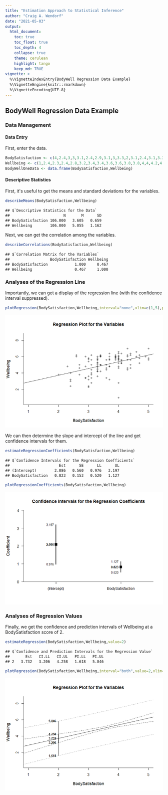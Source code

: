 ```yaml
---
title: "Estimation Approach to Statistical Inference"
author: "Craig A. Wendorf"
date: "2021-05-03"
output:
  html_document:
    toc: true
    toc_float: true
    toc_depth: 4
    collapse: true
    theme: cerulean
    highlight: tango
    keep_md: TRUE
vignette: >
  %\VignetteIndexEntry{BodyWell Regression Data Example}
  %\VignetteEngine{knitr::rmarkdown}
  %\VignetteEncoding{UTF-8}
---
```






## BodyWell Regression Data Example

### Data Management

#### Data Entry

First, enter the data.

```r
BodySatisfaction <- c(4,2.4,3,3,3.1,2.4,2.9,3.1,3,3.3,2,3.1,2.4,3.1,3.3,3.4,3.3,3.6,2.7,3.3,3.6,2.3,3.7,4,2.7,3.1,3.3,3.4,4.4,3.3,3.3,4,4.1,3.3,3.6,3.9,4,5,3,3,3.3,3.9,3.9,4.7,5,2.6,2.9,3.4,3.4,3.9,4.3,2.6,3.1,3.4,3.7,4,4.1,4,5,4,2.4,3.7,3,3.6,2.9,2.7,3.3,4.3,3.1,4.3,4.4,4,3.3,3.7,2.9,3.4,3.6,4.7,4.1,3,4.1,3.7,4.1,4,3.1,3.7,3.3,4.4,4.3,4,4,4,3.4,4.9,3.7,3.3,3.9,4.6,4,3.9,4.7,4.3,4.4,4.4,4.6,4.3)
Wellbeing <- c(1,2.4,2.3,2.4,2.8,3.2,3.4,3.4,3.6,3.6,3.8,3.8,4,4,4.2,4.2,4.4,4.4,4.6,4.6,4.6,4.8,4.8,4.8,5,5,5,5,5,5.2,5.3,5.2,5.2,5.6,5.6,5.6,5.6,5.6,5.8,5.7,5.8,5.8,5.9,5.8,5.8,6,6,6,6.1,6,6,6.2,6.2,6.2,6.4,6.4,6.4,6.6,7,2.8,3,3.2,3.2,3.4,3.4,3.8,4.2,4.4,4.4,4.6,4.6,4.6,4.8,4.8,4.8,5,5,5.2,5.2,5.4,5.6,5.6,5.5,5.6,5.6,5.7,5.6,5.6,5.6,5.8,5.8,6,6,6,6,6,6,6,6.1,6.2,6.2,6.2,6.2,6.4,6.6,7)
BodyWellOneData <- data.frame(BodySatisfaction,Wellbeing)
```

#### Descriptive Statistics

First, it's useful to get the means and standard deviations for the variables.

```r
describeMeans(BodySatisfaction,Wellbeing)
```

```
## $`Descriptive Statistics for the Data`
##                        N       M      SD
## BodySatisfaction 106.000   3.605   0.659
## Wellbeing        106.000   5.055   1.162
```

Next, we can get the correlation among the variables.

```r
describeCorrelations(BodySatisfaction,Wellbeing)
```

```
## $`Correlation Matrix for the Variables`
##                  BodySatisfaction Wellbeing
## BodySatisfaction            1.000     0.467
## Wellbeing                   0.467     1.000
```

### Analyses of the Regression Line

Importantly, we can get a display of the regression line (with the confidence interval suppressed).

```r
plotRegression(BodySatisfaction,Wellbeing,interval="none",xlim=c(1,5),points=TRUE)
```

![](figures/Regression-ModelA-1.png)<!-- -->

We can then determine the slope and intercept of the line and get confidence intervals for them.

```r
estimateRegressionCoefficients(BodySatisfaction,Wellbeing)
```

```
## $`Confidence Intervals for the Regression Coefficients`
##                      Est      SE      LL      UL
## (Intercept)        2.086   0.560   0.976   3.197
## BodySatisfaction   0.823   0.153   0.520   1.127
```

```r
plotRegressionCoefficients(BodySatisfaction,Wellbeing)
```

![](figures/Regression-Coeff-1.png)<!-- -->

### Analyses of Regression Values

Finally, we get the confidence and prediction intervals of Wellbeing at a BodySatisfaction score of 2.

```r
estimateRegression(BodySatisfaction,Wellbeing,value=2)
```

```
## $`Confidence and Prediction Intervals for the Regression Value`
##       Est   CI.LL   CI.UL   PI.LL   PI.UL
## 2   3.732   3.206   4.258   1.618   5.846
```

```r
plotRegression(BodySatisfaction,Wellbeing,interval="both",value=2,xlim=c(1,5))
```

![](figures/Regression-Value-1.png)<!-- -->
